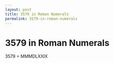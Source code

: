 ```yaml
---
layout: post
title: 3579 in Roman Numerals
permalink: 3579-in-roman-numerals
---
```


# 3579 in Roman Numerals

3579 = MMMDLXXIX
